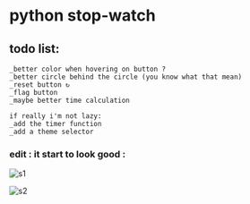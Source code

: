 # python stop-watch

## todo list:
```
_better color when hovering on button ? 
_better circle behind the circle (you know what that mean) 
_reset button ↻
_flag button
_maybe better time calculation

if really i'm not lazy:
_add the timer function
_add a theme selector
```

### edit : it start to look good :

![s1](data/sw-shot1)

![s2](data/sw-shot2)
